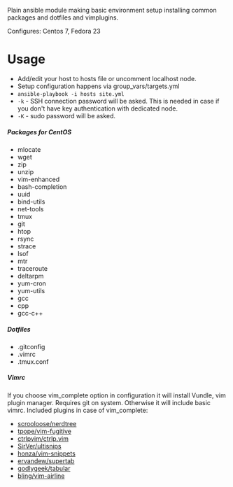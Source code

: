 Plain ansible module making basic environment setup installing common packages and dotfiles and vimplugins.

Configures: Centos 7, Fedora 23

# Usage
- Add/edit your host to hosts file or uncomment localhost node.
- Setup configuration happens via group_vars/targets.yml
- `ansible-playbook -i hosts site.yml`
- `-k` - SSH connection password will be asked. This is needed in case if you don't have key authentication with dedicated node.
- `-K` - sudo password will be asked.

##### Packages for CentOS
- mlocate
- wget
- zip
- unzip
- vim-enhanced
- bash-completion
- uuid
- bind-utils
- net-tools
- tmux
- git
- htop
- rsync
- strace
- lsof
- mtr
- traceroute
- deltarpm
- yum-cron
- yum-utils
- gcc
- cpp
- gcc-c++

##### Dotfiles
- .gitconfig
- .vimrc
- .tmux.conf

##### Vimrc
If you choose vim_complete option in configuration it will install Vundle, vim plugin manager. Requires git on system. Otherwise it will include basic vimrc. Included plugins in case of vim_complete:
- [scrooloose/nerdtree][1]
- [tpope/vim-fugitive][2]
- [ctrlpvim/ctrlp.vim][3]
- [SirVer/ultisnips][4]
- [honza/vim-snippets][5]
- [ervandew/supertab][6]
- [godlygeek/tabular][7]
- [bling/vim-airline][8]

[1]: https://github.com/scrooloose/nerdtree
[2]: https://github.com/tpope/vim-fugitive
[3]: https://github.com/ctrlpvim/ctrlp.vim
[4]: https://github.com/SirVer/ultisnips
[5]: https://github.com/honza/vim-snippets
[6]: https://github.com/ervandew/supertab
[7]: https://github.com/godlygeek/tabular
[8]: https://github.com/bling/vim-airline
